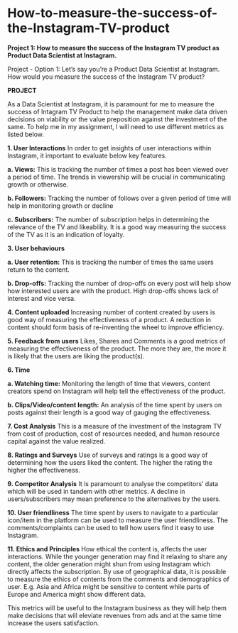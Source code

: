 # How-to-measure-the-success-of-the-Instagram-TV-product

**Project 1: How to measure the success of the Instagram TV product as Product Data Scientist at Instagram.**

Project - Option 1: Let’s say you’re a Product Data Scientist at Instagram. How would you measure the success of the Instagram TV product?



**PROJECT**

As a Data Scientist at Instagram, it is paramount for me to measure the success of Intagram TV Product to help the management make data driven decisions on viability or the value preposition against the investment of the same. To help me in my assignment, I will need to use different metrics as listed below. 

**1.	User Interactions**
In order to get insights of user interactions within Instagram, it important to evaluate below key features.

**a.	Views:** This is tracking the number of times a post has been viewed over a period of time. The trends in viewership will be crucial in communicating growth or otherwise.  

**b.	Followers:** Tracking the number of follows over a given period of time will help in monitoring growth or decline

**c.	Subscribers:** The number of subscription helps in determining the relevance of the TV and likeability. It is a good way measuring the success of the TV as it is an indication of loyalty. 

**3.	User behaviours**

**a.	User retention:** This is tracking the number of times the same users return to the content. 

**b.	Drop-offs:** Tracking the number of drop-offs on every post will help show how interested users are with the product. High drop-offs shows lack of interest and vice versa. 

**4.	Content uploaded**
Increasing number of content created by users is good way of measuring the effectiveness of a product. A reduction in content should form basis of re-inventing the wheel to improve efficiency. 

**5.	Feedback from users**
Likes, Shares and Comments is a good metrics of measuring the effectiveness of the product. The more they are, the more it is likely that the users are liking the product(s). 

**6.	Time** 

**a.	Watching time:** Monitoring the length of time that viewers, content creators spend on Instagram will help tell the effectiveness of the product.

**b.	Clips/Video/content length:** An analysis of the time spent by users on posts against their length is a good way of gauging the effectiveness. 

**7.	Cost Analysis**
This is a measure of the investment of the Instagram TV from cost of production, cost of resources needed, and human resource capital against the value realized.

**8.	Ratings and Surveys**
Use of surveys and ratings is a good way of determining how the users liked the content. The higher the rating the higher the effectiveness. 

**9.	Competitor Analysis** 
It is paramount to analyse the competitors’ data which will be used in tandem with other metrics. A decline in users/subscribers may mean preference to the alternatives by the users. 

**10.	User friendliness**
The time spent by users to navigate to a particular icon/item in the platform can be used to measure the user friendliness. The comments/complaints can be used to tell how users find it easy to use Instagram. 

**11.	Ethics and Principles**
How ethical the content is, affects the user interactions. While the younger generation may find it relaxing to share any content, the older generation might shun from using Instagram which directly affects the subscription. By use of geographical data, it is possible to measure the ethics of contents from the comments and demographics of user. E.g. Asia and Africa might be sensitive to content while parts of Europe and America might show different data. 

This metrics will be useful to the Instagram business as they will help them make decisions that will eleviate revenues from ads and at the same time increase the users satisfaction. 
